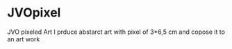 # JVOpixel
JVO pixeled Art
I prduce abstarct art with pixel of 3*6,5 cm and copose it to an art work
